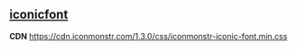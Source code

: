 [iconicfont]
------------
**CDN** https://cdn.iconmonstr.com/1.3.0/css/iconmonstr-iconic-font.min.css

[iconicfont]:https://iconmonstr.com/iconicfont/
